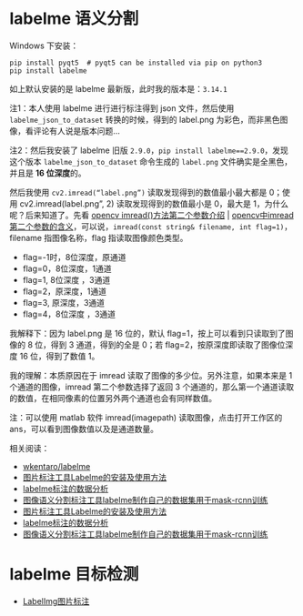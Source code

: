# labelme 语义分割

Windows 下安装：

```
pip install pyqt5  # pyqt5 can be installed via pip on python3
pip install labelme
```

如上默认安装的是 labelme 最新版，此时我的版本是：`3.14.1`

注1：本人使用 labelme 进行进行标注得到 json 文件，然后使用 `labelme_json_to_dataset` 转换的时候，得到的 label.png 为彩色，而非黑色图像，看评论有人说是版本问题… 

注2：然后我安装了 labelme 旧版 `2.9.0`，`pip install labelme==2.9.0`，发现这个版本 `labelme_json_to_dataset` 命令生成的 `label.png` 文件确实是全黑色，并且是 **16 位深度**的。

然后我使用 `cv2.imread(“label.png”)` 读取发现得到的数值最小最大都是 0；使用 cv2.imread(label.png”, 2) 读取发现得到的数值最小是 0，最大是 1，为什么呢？后来知道了。先看 [opencv imread()方法第二个参数介绍](<https://blog.csdn.net/qq_27278957/article/details/84589526>) | [opencv中imread第二个参数的含义](<https://blog.csdn.net/z914022466/article/details/52709981#>)，可以说，`imread(const string& filename, int flag=1)`，filename 指图像名称，flag 指读取图像颜色类型。

- flag=-1时，8位深度，原通道
- flag=0，8位深度，1通道
- flag=1,   8位深度  ，3通道
- flag=2，原深度，1通道
- flag=3,  原深度，3通道
- flag=4，8位深度 ，3通道

我解释下：因为 label.png 是 16 位的，默认 flag=1，按上可以看到只读取到了图像的 8 位，得到 3 通道，得到的全是 0；若 flag=2，按原深度即读取了图像位深度 16 位，得到了数值 1。

我的理解：本质原因在于 imread 读取了图像的多少位。另外注意，如果本来是 1 个通道的图像，imread 第二个参数选择了返回 3 个通道的，那么第一个通道读取的数值，在相同像素的位置另外两个通道也会有同样数值。

注：可以使用  matlab 软件 imread(imagepath) 读取图像，点击打开工作区的 ans，可以看到图像数值以及是通道数量。



相关阅读：

- [wkentaro/labelme](<https://www.jianshu.com/p/8d78362fe9cf>)
- [图片标注工具Labelme的安装及使用方法](<https://blog.csdn.net/zong596568821xp/article/details/83375227>) 
- [labelme标注的数据分析](<https://blog.csdn.net/wc781708249/article/details/79595174>)
- [图像语义分割标注工具labelme制作自己的数据集用于mask-rcnn训练](<https://blog.csdn.net/u011574296/article/details/79740633>)  
- [图片标注工具Labelme的安装及使用方法](<https://blog.csdn.net/zong596568821xp/article/details/83375227>)
- [labelme标注的数据分析](<https://blog.csdn.net/wc781708249/article/details/79595174>) 
- [图像语义分割标注工具labelme制作自己的数据集用于mask-rcnn训练](<https://blog.csdn.net/u011574296/article/details/79740633>) 



# labelme 目标检测

- [LabelImg图片标注](<https://www.jianshu.com/p/8d78362fe9cf>) 

